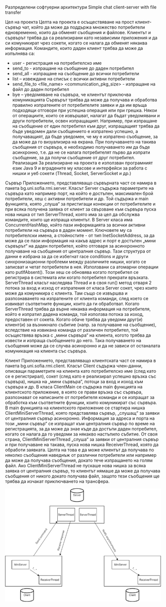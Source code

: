 Разпределени софтуерни архитектури
Simple chat client-server with file transfer

Цел на проекта
Целта на проекта е осъществяване на прост клиент-сървър чат, който да може да поддържа множество потребители едновременно, които да обменят съобщения и файлове. Клиентът и сървърът трябва да са реализирани като независими приложения и да си комуникират чрез сокети, когато се налага да обменят някаква информация. Командите, които даден клиент трябва да може да изпълнява са:
-	user <username> - регистрация на потребителско име
-	send_to <username> <message> - изпращане на съобщение до даден потребител
-	send_all <message> - изпращане на съобщение до всички потребители
-	list – извеждане на списък с всички активни потребители
-	send_file_to <username> <file_name> <communication_pkg_size> - изпращане на файл до даден потребител
-	bye – уведомяване на сървъра, че клиентът приключва комуникацията
Сървърът трябва да може да получава и обработва правилно изпратените от потребителите заявки и да им връща подходящи отговори при успешна операция или при грешка. Някои от операциите, които се извършват, налагат да бъдат уведомявани и други потребители, освен изпращащият. Например, при изпращане на съобщение от един потребител към друг, изпращащият трябва да бъде уведомен дали съобщението е изпратено успешно, а получаващият, да бъде уведомен, че му е изпратено съобщение, за да може да го визуализира на екрана. При получаването на такива съобщения от сървъра, е необходимо получаването им да бъде асинхронно, т.е. да не се налага потребителят първо да изпрати съобщение, за да получи съобщение от друг потребител.
 
Реализация
За реализиране на проекта е използван програмният език Java 9 и вградените му класове и интерфейси за работа с нишки и уеб сокети (Thread, Socket, ServerSocket и др.)

Сървър
Приложението, представляващо сървърната част се намира в пакета bg.uni.sofia.rmi.server. Класът Server съдържа параметрите на сървъра като например порт, на който е достъпен, максимален брой потребители, хеш с активни потребители и др. Той съдържа и main функцията, която „слуша“ за пристигащи конекции от потребителите и при всяка получена заявка от клиент за свързване към сървъра пуска нова нишка от тип ServerThread, която има за цел да обслужва командите, които ще изпраща клиентът. 
В Server класа има ConcurrentHashMap, който пази информацията за всички активни потребители на сървъра в даден момент. Ключовете му са потребителски имена, а стойностите - от тип InetSocketAddress, за да може да се пази информация на какъв адрес и порт е достъпен „мини сървърът“ на даден потребител, който отговаря за асинхронното получаване на съобщения от централния сървър. Тази структура от данни е избрана за да се избегнат race conditions и други синхронизационни проблеми между различните нишки, когато се записват и четат потребители в нея. Използвани са атомарни операции като putIfAbsent(). Този хеш се обновява когато потребител се регистрира в системата или когато потребител прекрати връзката.
ServerThread класът наследява Thread и в своя run() метод отваря 2 потока за вход и изход от изпратения от класа Server сокет, чрез които може да комуникира с клиента. Там също се извършва и разпознаването на изпратените от клиента команди, след което се извикват съответните функции, които да ги обработват. Когато ServerThread трябва да върне някаква информация на потребителя, който е изпратил дадена команда, той използва потока за изход, предоставен от сокета. Когато обаче трябва да уведоми друг(и) клиент(и) за възникнало събитие (напр. за получаване на съобщение), вследствие на извикана команда от различен потребител, той осъществява връзка с „мини сървъра“ на клиента, когото трябва да извести и изпраща съобщението до него. Така получаването на съобщения може да се случва асинхронно и да не зависи от останалата комуникация на клиента със сървъра.

Клиент
Приложението, представляващо клиентската част се намира в пакета bg.uni.sofia.rmi.client. Класът Client съдържа член-данни, описващи параметрите на клиента като потребителско име (след като се е регистрирал), сокет (след като е реализирал успешно връзка със сървъра), нишка на „мини сървъра“, потоци за вход и изход към сървъра и др.
В класа ClientMain се съдържа main функцията на клиентското приложение, в която се прави връзка със сървъра, разпознават се написаните от потребителя команди и се изпращат за обработка към съответните функции, които комуникират със сървъра.
В main функцията на клиентското приложение се стартира нишка ClientMiniServerThread, която представлява сървър, „слушащ“ за заявки от централния сървър асинхронно. Информация за адреса и порта на този „мини сървър“ се изпращат към централния сървър по време на регистрацията, за да може да знае къде да достъпи даден потребител, когато се налага да го уведоми за някакво настъпило събитие.
От своя страна, ClientMiniServerThread „слуша“ за заявки от централния сървър и при получаване на такава, пуска нова нишка ReceiverThread, която да обработи заявката. Целта на това е да може клиентът да получава по няколко съобщения наведнъж от различни потребители или например да може да получава съобщения, докато тече изпращането на голям файл. Ако ClientMiniServerThread не пускаше нова нишка за всяка заявка от централния сървър, то клиентът нямаше да може да получава съобщения от никого докато получава файл, защото тези съобщения ще трябва да изчакат приключването на трансфера.

![Alt text](/scheme.png?raw=true)

